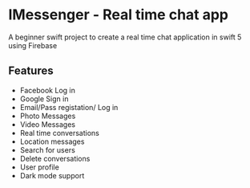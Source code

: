 # IMessenger - Real time chat app

A beginner swift project to create a real time chat application in swift 5 using Firebase

## Features
- Facebook Log in
- Google Sign in
- Email/Pass registation/ Log in
- Photo Messages
- Video Messages
- Real time conversations
- Location messages
- Search for users
- Delete conversations
- User profile
- Dark mode support
